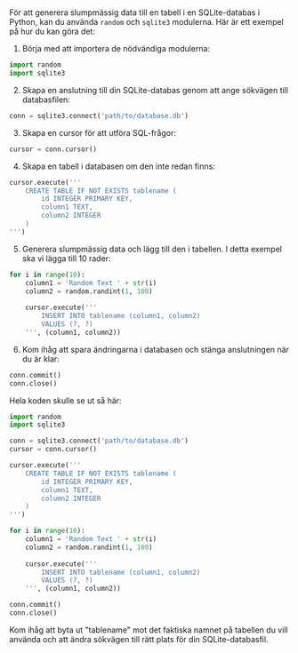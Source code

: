 # 

För att generera slumpmässig data till en tabell i en SQLite-databas i Python, kan du använda `random` och `sqlite3` modulerna. Här är ett exempel på hur du kan göra det:

1. Börja med att importera de nödvändiga modulerna:

```python
import random
import sqlite3
```

2. Skapa en anslutning till din SQLite-databas genom att ange sökvägen till databasfilen:

```python
conn = sqlite3.connect('path/to/database.db')
```

3. Skapa en cursor för att utföra SQL-frågor:

```python
cursor = conn.cursor()
```

4. Skapa en tabell i databasen om den inte redan finns:

```python
cursor.execute('''
    CREATE TABLE IF NOT EXISTS tablename (
        id INTEGER PRIMARY KEY,
        column1 TEXT,
        column2 INTEGER
    )
''')
```

5. Generera slumpmässig data och lägg till den i tabellen. I detta exempel ska vi lägga till 10 rader:

```python
for i in range(10):
    column1 = 'Random Text ' + str(i)
    column2 = random.randint(1, 100)
    
    cursor.execute('''
        INSERT INTO tablename (column1, column2)
        VALUES (?, ?)
    ''', (column1, column2))
```

6. Kom ihåg att spara ändringarna i databasen och stänga anslutningen när du är klar:

```python
conn.commit()
conn.close()
```

Hela koden skulle se ut så här:

```python
import random
import sqlite3

conn = sqlite3.connect('path/to/database.db')
cursor = conn.cursor()

cursor.execute('''
    CREATE TABLE IF NOT EXISTS tablename (
        id INTEGER PRIMARY KEY,
        column1 TEXT,
        column2 INTEGER
    )
''')

for i in range(10):
    column1 = 'Random Text ' + str(i)
    column2 = random.randint(1, 100)
    
    cursor.execute('''
        INSERT INTO tablename (column1, column2)
        VALUES (?, ?)
    ''', (column1, column2))

conn.commit()
conn.close()
```

Kom ihåg att byta ut "tablename" mot det faktiska namnet på tabellen du vill använda och att ändra sökvägen till rätt plats för din SQLite-databasfil.